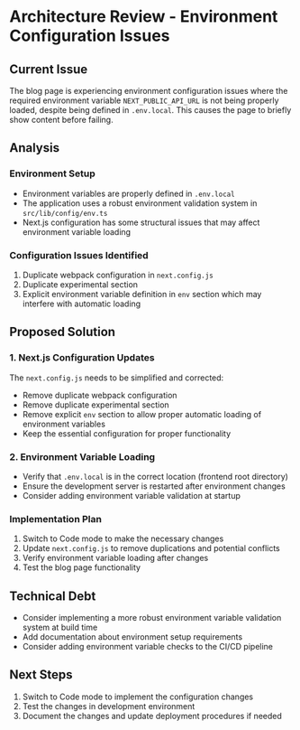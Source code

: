 # Architecture Review - Environment Configuration Issues

## Current Issue
The blog page is experiencing environment configuration issues where the required environment variable `NEXT_PUBLIC_API_URL` is not being properly loaded, despite being defined in `.env.local`. This causes the page to briefly show content before failing.

## Analysis

### Environment Setup
- Environment variables are properly defined in `.env.local`
- The application uses a robust environment validation system in `src/lib/config/env.ts`
- Next.js configuration has some structural issues that may affect environment variable loading

### Configuration Issues Identified
1. Duplicate webpack configuration in `next.config.js`
2. Duplicate experimental section
3. Explicit environment variable definition in `env` section which may interfere with automatic loading

## Proposed Solution

### 1. Next.js Configuration Updates
The `next.config.js` needs to be simplified and corrected:
- Remove duplicate webpack configuration
- Remove duplicate experimental section
- Remove explicit `env` section to allow proper automatic loading of environment variables
- Keep the essential configuration for proper functionality

### 2. Environment Variable Loading
- Verify that `.env.local` is in the correct location (frontend root directory)
- Ensure the development server is restarted after environment changes
- Consider adding environment variable validation at startup

### Implementation Plan
1. Switch to Code mode to make the necessary changes
2. Update `next.config.js` to remove duplications and potential conflicts
3. Verify environment variable loading after changes
4. Test the blog page functionality

## Technical Debt
- Consider implementing a more robust environment variable validation system at build time
- Add documentation about environment setup requirements
- Consider adding environment variable checks to the CI/CD pipeline

## Next Steps
1. Switch to Code mode to implement the configuration changes
2. Test the changes in development environment
3. Document the changes and update deployment procedures if needed